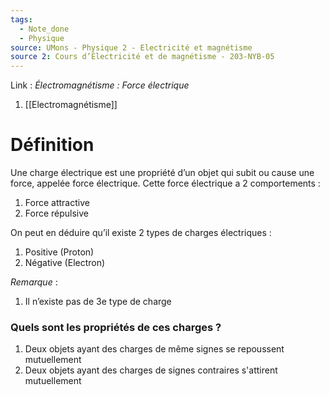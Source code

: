 ```yaml
---
tags:
  - Note_done
  - Physique
source: UMons - Physique 2 - Electricité et magnétisme
source 2: Cours d’Électricité et de magnétisme - 203-NYB-05
---
```


Link :
_Électromagnétisme : Force électrique_
1. [[Electromagnétisme]]

# Définition
Une charge électrique est une propriété d’un objet qui subit ou cause une force, appelée force électrique. Cette force électrique a 2 comportements :
1. Force attractive 
2. Force répulsive 

On peut en déduire qu’il existe 2 types de charges électriques :
1. Positive (Proton)
2. Négative (Electron)

_Remarque_ :
1. Il n’existe pas de 3e type de charge 
### Quels sont les propriétés de ces charges ?
1. Deux objets ayant des charges de même signes se repoussent mutuellement
2. Deux objets ayant des charges de signes contraires s'attirent mutuellement

